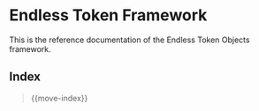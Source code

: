 # Endless Token Framework

This is the reference documentation of the Endless Token Objects framework.

## Index

> {{move-index}}
